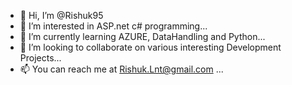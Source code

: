 - 👋 Hi, I’m @Rishuk95
- 👀 I’m interested in ASP.net c# programming...
- 🌱 I’m currently learning AZURE, DataHandling and Python...
- 💞️ I’m looking to collaborate on various interesting Development Projects...
- 📫 You can reach me at Rishuk.Lnt@gmail.com ...

<!---
Rishuk95/Rishuk95 is a ✨ special ✨ repository because its `README.md` (this file) appears on your GitHub profile.
You can click the Preview link to take a look at your changes.
--->
